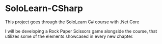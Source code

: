# SoloLearn-CSharp

This project goes through the SoloLearn C\# course with .Net Core

I will be developing a Rock Paper Scissors game alongside the course, that utilizes some of the elements showcased in every new chapter.